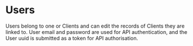 # Users

Users belong to one or Clients and can edit the records of Clients they are linked to. User email and password are used for API authentication, and the User uuid is submitted as a token for API authorisation.
